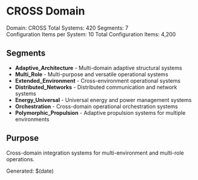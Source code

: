 # CROSS Domain

Domain: CROSS
Total Systems: 420
Segments: 7  
Configuration Items per System: 10
Total Configuration Items: 4,200

## Segments

- **Adaptive_Architecture** - Multi-domain adaptive structural systems
- **Multi_Role** - Multi-purpose and versatile operational systems
- **Extended_Environment** - Cross-environment operational systems
- **Distributed_Networks** - Distributed communication and network systems
- **Energy_Universal** - Universal energy and power management systems
- **Orchestration** - Cross-domain operational orchestration systems
- **Polymorphic_Propulsion** - Adaptive propulsion systems for multiple environments

## Purpose

Cross-domain integration systems for multi-environment and multi-role operations.

Generated: $(date)